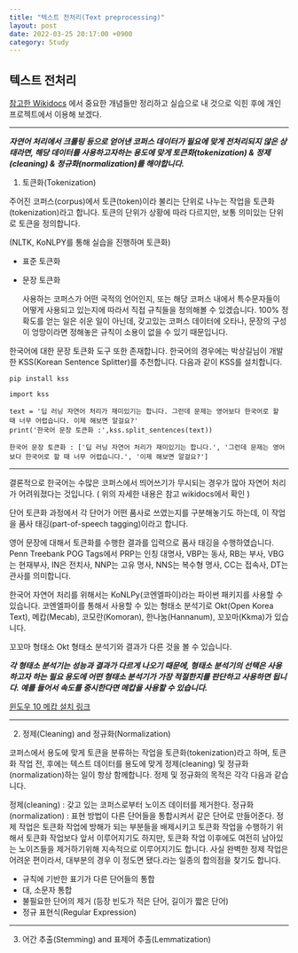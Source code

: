 ```yaml
---
title: "텍스트 전처리(Text preprocessing)"
layout: post
date: 2022-03-25 20:17:00 +0900
category: Study
---
```


## 텍스트 전처리

[참고한 Wikidocs](https://wikidocs.net/21694) 에서 중요한 개념들만 정리하고 실습으로 내 것으로 익힌 후에 개인 프로젝트에서 이용해 보겠다.

---

**_자연어 처리에서 크롤링 등으로 얻어낸 코퍼스 데이터가 필요에 맞게 전처리되지 않은 상태라면, 해당 데이터를 사용하고자하는 용도에 맞게 토큰화(tokenization) & 정제(cleaning) & 정규화(normalization)를 해야합니다._**

1. 토큰화(Tokenization)

주어진 코퍼스(corpus)에서 토큰(token)이라 불리는 단위로 나누는 작업을 토큰화(tokenization)라고 합니다. 토큰의 단위가 상황에 따라 다르지만, 보통 의미있는 단위로 토큰을 정의합니다.

(NLTK, KoNLPY를 통해 실습을 진행하며 토큰화)

- 표준 토큰화
- 문장 토큰화

  사용하는 코퍼스가 어떤 국적의 언어인지, 또는 해당 코퍼스 내에서 특수문자들이 어떻게 사용되고 있는지에 따라서 직접 규칙들을 정의해볼 수 있겠습니다. 100% 정확도를 얻는 일은 쉬운 일이 아닌데, 갖고있는 코퍼스 데이터에 오타나, 문장의 구성이 엉망이라면 정해놓은 규칙이 소용이 없을 수 있기 때문입니다.

한국어에 대한 문장 토큰화 도구 또한 존재합니다. 한국어의 경우에는 박상길님이 개발한 KSS(Korean Sentence Splitter)를 추천합니다. 다음과 같이 KSS를 설치합니다.

`pip install kss`

```
import kss

text = '딥 러닝 자연어 처리가 재미있기는 합니다. 그런데 문제는 영어보다 한국어로 할 때 너무 어렵습니다. 이제 해보면 알걸요?'
print('한국어 문장 토큰화 :',kss.split_sentences(text))
```

```
한국어 문장 토큰화 : ['딥 러닝 자연어 처리가 재미있기는 합니다.', '그런데 문제는 영어보다 한국어로 할 때 너무 어렵습니다.', '이제 해보면 알걸요?']
```

---

결론적으로 한국어는 수많은 코퍼스에서 띄어쓰기가 무시되는 경우가 많아 자연어 처리가 어려워졌다는 것입니다. ( 위의 자세한 내용은 참고 wikidocs에서 확인 )

단어 토큰화 과정에서 각 단어가 어떤 품사로 쓰였는지를 구분해놓기도 하는데, 이 작업을 품사 태깅(part-of-speech tagging)이라고 합니다.

영어 문장에 대해서 토큰화를 수행한 결과를 입력으로 품사 태깅을 수행하였습니다. Penn Treebank POG Tags에서 PRP는 인칭 대명사, VBP는 동사, RB는 부사, VBG는 현재부사, IN은 전치사, NNP는 고유 명사, NNS는 복수형 명사, CC는 접속사, DT는 관사를 의미합니다.

한국어 자연어 처리를 위해서는 KoNLPy(코엔엘파이)라는 파이썬 패키지를 사용할 수 있습니다. 코엔엘파이를 통해서 사용할 수 있는 형태소 분석기로 Okt(Open Korea Text), 메캅(Mecab), 코모란(Komoran), 한나눔(Hannanum), 꼬꼬마(Kkma)가 있습니다.

꼬꼬마 형태소 Okt 형태소 분석기와 결과가 다른 것을 볼 수 있습니다.

**_각 형태소 분석기는 성능과 결과가 다르게 나오기 때문에, 형태소 분석기의 선택은 사용하고자 하는 필요 용도에 어떤 형태소 분석기가 가장 적절한지를 판단하고 사용하면 됩니다. 예를 들어서 속도를 중시한다면 메캅을 사용할 수 있습니다._**

[윈도우 10 메캅 설치 링크](https://cleancode-ws.tistory.com/97)

---

2. 정제(Cleaning) and 정규화(Normalization)

코퍼스에서 용도에 맞게 토큰을 분류하는 작업을 토큰화(tokenization)라고 하며, 토큰화 작업 전, 후에는 텍스트 데이터를 용도에 맞게 정제(cleaning) 및 정규화(normalization)하는 일이 항상 함께합니다. 정제 및 정규화의 목적은 각각 다음과 같습니다.

정제(cleaning) : 갖고 있는 코퍼스로부터 노이즈 데이터를 제거한다.
정규화(normalization) : 표현 방법이 다른 단어들을 통합시켜서 같은 단어로 만들어준다.
정제 작업은 토큰화 작업에 방해가 되는 부분들을 배제시키고 토큰화 작업을 수행하기 위해서 토큰화 작업보다 앞서 이루어지기도 하지만, 토큰화 작업 이후에도 여전히 남아있는 노이즈들을 제거하기위해 지속적으로 이루어지기도 합니다. 사실 완벽한 정제 작업은 어려운 편이라서, 대부분의 경우 이 정도면 됐다.라는 일종의 합의점을 찾기도 합니다.

- 규칙에 기반한 표기가 다른 단어들의 통합
- 대, 소문자 통합
- 불필요한 단어의 제거 (등장 빈도가 적은 단어, 길이가 짧은 단어)
- 정규 표현식(Regular Expression)

---

3. 어간 추출(Stemming) and 표제어 추출(Lemmatization)
